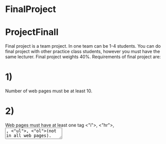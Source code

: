# FinalProject
# ProjectFinall
Final project is a team project. In one team can be 1-4 students. You can do final project with other practice class students, however you must have the same lecturer. Final project weights 40%. Requirements of final project are:

# 1) 

Number of web pages must be at least 10.

# 2)

Web pages must have at least one tag <"i">, <"hr">, <textarea>, <"ul">, <"ol">(not in all web pages).

# 3)
  
Push your final project in github repository. This task for each team member. 

# 4)
  
Color must be defined by hsl,hsla,rgb, rgba, functions and by hexadecimal number. 

# 5)
 
Final project must contain at least four flexbox containers and items must be aligned.

# 6)
  
HTML elements must be aligned by grid system. 

# 7)

Five buttons and two tables must be styled by bootstrap library. Some elements must be styled by tailwind library. 

# 8)
  
Final project must be mobile adaptable for at least two kinds of screen.
  
# 9)
  
Final project must have inputs with types date, number, text, radio, checkbox.

# 10)
  
Some HTML elements must be styled by Vue.js framework.

